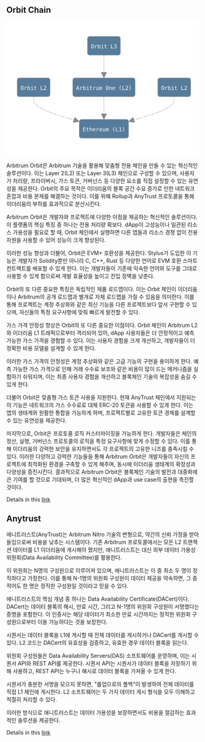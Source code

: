 ## Orbit Chain

![alt text](<아비트럼 개발자 교육 모듈/Images/image6.png>)

Arbitrum Orbit은 Arbitrum 기술을 활용해 맞춤형 전용 체인을 만들 수 있는 혁신적인 솔루션이다. 이는 Layer 2(L2) 또는 Layer 3(L3) 체인으로 구성할 수 있으며, 사용자가 처리량, 프라이버시, 가스 토큰, 거버넌스 등 다양한 요소를 직접 설정할 수 있는 유연성을 제공한다. Orbit의 주요 목적은 이더리움의 블록 공간 수요 증가로 인한 네트워크 혼잡과 비용 문제를 해결하는 것이다. 이를 위해 Rollup과 AnyTrust 프로토콜을 통해 이더리움의 부하를 효과적으로 분산시킨다.

Arbitrum Orbit은 개발자와 프로젝트에 다양한 이점을 제공하는 혁신적인 솔루션이다. 이 플랫폼의 핵심 특징 중 하나는 전용 처리량 확보다. dApp이 고성능이나 일관된 리소스 가용성을 필요로 할 때, Orbit 체인에서 실행하면 다른 앱들과 리소스 경쟁 없이 전용 자원을 사용할 수 있어 성능이 크게 향상된다.

이러한 성능 향상과 더불어, Orbit은 EVM+ 호환성을 제공한다. Stylus가 도입한 이 기능은 개발자가 Solidity뿐만 아니라 C, C++, Rust 등 다양한 언어로 EVM 호환 스마트 컨트랙트를 배포할 수 있게 한다. 이는 개발자들이 기존에 익숙한 언어와 도구를 그대로 사용할 수 있게 함으로써 개발 효율성을 높이고 진입 장벽을 낮춘다.

Orbit의 또 다른 중요한 특징은 독립적인 제품 로드맵이다. 이는 Orbit 체인이 이더리움이나 Arbitrum의 공개 로드맵과 별개로 자체 로드맵을 가질 수 있음을 의미한다. 이를 통해 프로젝트는 계정 추상화와 같은 최신 기능을 다른 프로젝트보다 앞서 구현할 수 있으며, 자신들의 특정 요구사항에 맞춰 빠르게 발전할 수 있다.

가스 가격 안정성 향상은 Orbit의 또 다른 중요한 이점이다. Orbit 체인이 Arbitrum L2와 이더리움 L1 트래픽으로부터 격리되어 있어, dApp 사용자들은 더 안정적이고 예측 가능한 가스 가격을 경험할 수 있다. 이는 사용자 경험을 크게 개선하고, 개발자들이 더 정확한 비용 모델을 설계할 수 있게 한다.

이러한 가스 가격의 안정성은 계정 추상화와 같은 고급 기능의 구현을 용이하게 한다. 예측 가능한 가스 가격으로 인해 거래 수수료 보조와 같은 비용이 많이 드는 메커니즘을 실험하기 쉬워지며, 이는 최종 사용자 경험을 개선하고 블록체인 기술의 복잡성을 숨길 수 있게 한다.

더불어 Orbit은 맞춤형 가스 토큰 사용을 지원한다. 현재 AnyTrust 체인에서 지원되는 이 기능은 네트워크의 가스 수수료로 대체 ERC-20 토큰을 사용할 수 있게 한다. 이는 앱의 생태계와 원활한 통합을 가능하게 하며, 프로젝트별로 고유한 토큰 경제를 설계할 수 있는 유연성을 제공한다.

마지막으로, Orbit은 프로토콜 로직 커스터마이징을 가능하게 한다. 개발자들은 체인의 정산, 실행, 거버넌스 프로토콜의 로직을 특정 요구사항에 맞게 수정할 수 있다. 이를 통해 이더리움의 강력한 보안을 유지하면서도 각 프로젝트의 고유한 니즈를 충족시킬 수 있다.
이러한 다양하고 강력한 기능들을 통해 Arbitrum Orbit은 개발자들이 자신의 프로젝트에 최적화된 환경을 구축할 수 있게 해주며, 동시에 이더리움 생태계의 확장성과 다양성을 증진시킨다. 결과적으로 Arbitrum Orbit은 블록체인 기술의 발전과 대중화에 큰 기여를 할 것으로 기대되며, 더 많은 혁신적인 dApp과 use case의 출현을 촉진할 것이다.

Details in this [link](https://docs.arbitrum.io/launch-orbit-chain/orbit-gentle-introduction#whats-orbit)

## Anytrust 

애니트러스트(AnyTrust)는 Arbitrum Nitro 기술의 변형으로, 약간의 신뢰 가정을 받아들임으로써 비용을 낮추는 시스템이다. 기존 Arbitrum 프로토콜에서는 모든 L2 트랜잭션 데이터를 L1 이더리움에 게시해야 했지만, 애니트러스트는 대신 외부 데이터 가용성 위원회(Data Availability Committee)를 활용한다.

이 위원회는 N명의 구성원으로 이루어져 있으며, 애니트러스트는 이 중 최소 두 명이 정직하다고 가정한다. 이를 통해 N-1명의 위원회 구성원이 데이터 제공을 약속하면, 그 중 적어도 한 명은 정직한 구성원일 것이라고 믿을 수 있다.

애니트러스트의 핵심 개념 중 하나는 Data Availability Certificate(DACert)이다. DACert는 데이터 블록의 해시, 만료 시간, 그리고 N-1명의 위원회 구성원이 서명했다는 증명을 포함한다. 이 인증서는 해당 데이터가 최소한 만료 시간까지는 정직한 위원회 구성원으로부터 이용 가능하다는 것을 보장한다.

시퀀서는 데이터 블록을 L1에 게시할 때 전체 데이터를 게시하거나 DACert를 게시할 수 있다. L2 코드는 DACert의 유효성을 검증하고, 유효한 경우 데이터 블록을 읽는다.

위원회 구성원들은 Data Availability Servers(DAS) 소프트웨어를 운영하며, 이는 시퀀서 API와 REST API를 제공한다. 시퀀서 API는 시퀀서가 데이터 블록을 저장하기 위해 사용하고, REST API는 누구나 해시로 데이터 블록을 가져올 수 있게 한다.

시퀀서가 충분한 서명을 모으지 못하면, "롤업으로의 폴백"이 발생하여 전체 데이터를 직접 L1 체인에 게시한다. L2 소프트웨어는 두 가지 데이터 게시 형식을 모두 이해하고 적절히 처리할 수 있다.

이러한 방식으로 애니트러스트는 데이터 가용성을 보장하면서도 비용을 절감하는 효과적인 솔루션을 제공한다.

Details in this [link](https://docs.arbitrum.io/how-arbitrum-works/inside-anytrust)